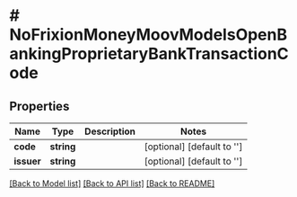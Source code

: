 # # NoFrixionMoneyMoovModelsOpenBankingProprietaryBankTransactionCode

## Properties

Name | Type | Description | Notes
------------ | ------------- | ------------- | -------------
**code** | **string** |  | [optional] [default to '']
**issuer** | **string** |  | [optional] [default to '']

[[Back to Model list]](../../README.md#models) [[Back to API list]](../../README.md#endpoints) [[Back to README]](../../README.md)

